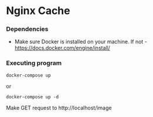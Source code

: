 # Nginx Cache

### Dependencies

* Make sure Docker is installed on your machine. If not - https://docs.docker.com/engine/install/

### Executing program

```
docker-compose up
```
or
```
docker-compose up -d
```

Make GET request to http://localhost/image
